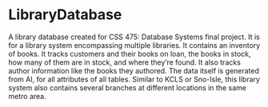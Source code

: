 # LibraryDatabase
A library database created for CSS 475: Database Systems final project. It is for a library system encompassing multiple libraries. It contains an inventory of books. It tracks customers and their books on loan, the books in stock, how many of them are in stock, and where they’re found. It also tracks author information like the books they authored. The data itself is generated from AI, for all attributes of all tables. Similar to KCLS or Sno-Isle, this library system also contains several branches at different locations in the same metro area.  
